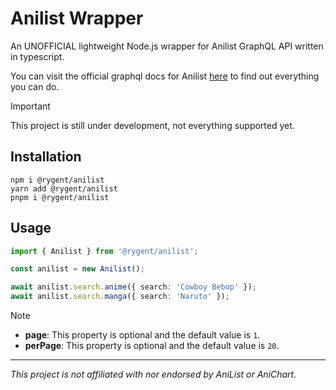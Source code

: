 # Anilist Wrapper

An UNOFFICIAL lightweight Node.js wrapper for Anilist GraphQL API written in typescript.

You can visit the official graphql docs for Anilist [here][anilist docs] to find out everything you can do.

> [!IMPORTANT]
>
> This project is still under development, not everything supported yet.

## Installation

```sh-session
npm i @rygent/anilist
yarn add @rygent/anilist
pnpm i @rygent/anilist
```

## Usage

```ts
import { Anilist } from '@rygent/anilist';

const anilist = new Anilist();

await anilist.search.anime({ search: 'Cowboy Bebop' });
await anilist.search.manga({ search: 'Naruto' });
```

> [!NOTE]
>
> -   **page**: This property is optional and the default value is `1`.
> -   **perPage**: This property is optional and the default value is `20`.

---

<i>This project is not affiliated with nor endorsed by AniList or AniChart.</i>

<!-- LINKS -->

[anilist docs]: https://anilist.github.io/ApiV2-GraphQL-Docs/
